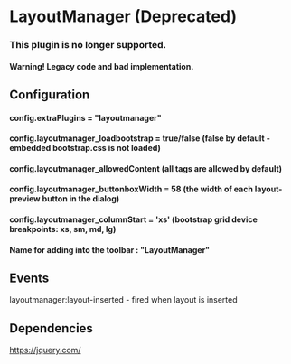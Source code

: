 # LayoutManager (Deprecated)

### This plugin is no longer supported. 
#### Warning! Legacy code and bad implementation.

## Configuration

#### config.extraPlugins = "layoutmanager"

#### config.layoutmanager_loadbootstrap = true/false (false by default - embedded bootstrap.css is not loaded)
#### config.layoutmanager_allowedContent (all tags are allowed by default)
#### config.layoutmanager_buttonboxWidth = 58 (the width of each layout-preview button in the dialog)

#### config.layoutmanager_columnStart = 'xs' (bootstrap grid device breakpoints: xs, sm, md, lg)

#### Name for adding into the toolbar : "LayoutManager"

## Events

layoutmanager:layout-inserted - fired when layout is inserted

## Dependencies
https://jquery.com/
